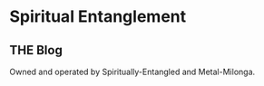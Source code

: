 # Spiritual Entanglement
## THE Blog

Owned and operated by Spiritually-Entangled and Metal-Milonga.
